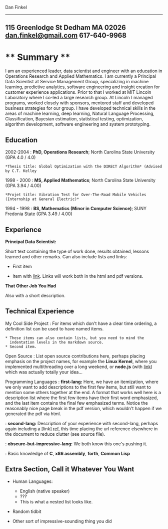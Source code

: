 Dan Finkel

-------------------
115 Greenlodge St
Dedham MA 02026
dan.finkel@gmail.com
617-640-9968
-------------------

** Summary **
============
I am an experienced leader, data scientist and engineer with an education in Operations Research and Applied Mathematics. I am currently a Principal Data Scientist at Service Management Group, specializing in machine learning, predictive analytics, software engineering and insight creation for customer experience applications. Prior to that I worked at MIT Lincoln Laboratory where I co-led a large research group. At Lincoln I managed programs, worked closely with sponsors, mentored staff and developed business strategies for our group. I have developed technical skills in the areas of machine learning, deep learning, Natural Language Processing, Classification, Bayesian estimation, statistical testing, optimization, algorithm development, software engineering and system prototyping.



Education
---------

2002-2004
:   **PhD, Operations Research**; North Carolina State University (GPA 4.0 / 4.0)

    *Thesis title: Global Optimization with the DIRECT Algorithm* (Advised by C.T. Kelley

1998 - 2000
:   **MS, Applied Mathematics**; North Carolina State University (GPA 3.94 / 4.00)

    *Projet title: Vibration Test for Over-The-Road Mobile Vehicles (Internship at General Electric)*

1994 - 1998
:   **BS, Mathematics (Minor in Computer Science)**; SUNY Fredonia State (GPA 3.49 / 4.00)

Experience
----------

**Principal Data Scientist:**

Short text containing the type of work done, results obtained,
lessons learned and other remarks. Can also include lists and
links:

* First item

* Item with [link](http://www.example.com). Links will work both in
  the html and pdf versions.

**That Other Job You Had**

Also with a short description.

Technical Experience
--------------------

My Cool Side Project
:   For items which don't have a clear time ordering, a definition
    list can be used to have named items.

    * These items can also contain lists, but you need to mind the
      indentation levels in the markdown source.
    * Second item.

Open Source
:   List open source contributions here, perhaps placing emphasis on
    the project names, for example the **Linux Kernel**, where you
    implemented multithreading over a long weekend, or **node.js**
    (with [link](http://nodejs.org)) which was actually totally
    your idea...

Programming Languages
:   **first-lang:** Here, we have an itemization, where we only want
    to add descriptions to the first few items, but still want to
    mention some others together at the end. A format that works well
    here is a description list where the first few items have their
    first word emphasized, and the last item contains the final few
    emphasized terms. Notice the reasonably nice page break in the pdf
    version, which wouldn't happen if we generated the pdf via html.

:   **second-lang:** Description of your experience with second-lang,
    perhaps again including a [link] [ref], this time placing the url
    reference elsewhere in the document to reduce clutter (see source
    file). 

:   **obscure-but-impressive-lang:** We both know this one's pushing
    it.

:   Basic knowledge of **C**, **x86 assembly**, **forth**, **Common Lisp**

[ref]: https://github.com/githubuser/superlongprojectname

Extra Section, Call it Whatever You Want
----------------------------------------

* Human Languages:

     * English (native speaker)
     * ???
     * This is what a nested list looks like.

* Random tidbit

* Other sort of impressive-sounding thing you did

